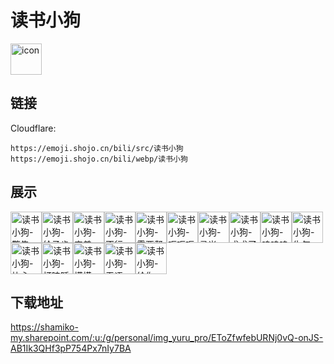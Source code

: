 # 读书小狗
<img src="https://emoji.shojo.cn/bili/src/读书小狗/icon.png" width="50" height="50" alt="icon">

## 链接
Cloudflare:
```
https://emoji.shojo.cn/bili/src/读书小狗
https://emoji.shojo.cn/bili/webp/读书小狗
```
## 展示
<img src="https://emoji.shojo.cn/bili/src/读书小狗/读书小狗-警告.png" width="50" height="50" alt="读书小狗-警告"><img src="https://emoji.shojo.cn/bili/src/读书小狗/读书小狗-给予肯定.png" width="50" height="50" alt="读书小狗-给予肯定"><img src="https://emoji.shojo.cn/bili/src/读书小狗/读书小狗-害羞.png" width="50" height="50" alt="读书小狗-害羞"><img src="https://emoji.shojo.cn/bili/src/读书小狗/读书小狗-不行.png" width="50" height="50" alt="读书小狗-不行"><img src="https://emoji.shojo.cn/bili/src/读书小狗/读书小狗-需要帮助吗.png" width="50" height="50" alt="读书小狗-需要帮助吗"><img src="https://emoji.shojo.cn/bili/src/读书小狗/读书小狗-呃呃呃.png" width="50" height="50" alt="读书小狗-呃呃呃"><img src="https://emoji.shojo.cn/bili/src/读书小狗/读书小狗-灵光一闪.png" width="50" height="50" alt="读书小狗-灵光一闪"><img src="https://emoji.shojo.cn/bili/src/读书小狗/读书小狗-求求了.png" width="50" height="50" alt="读书小狗-求求了"><img src="https://emoji.shojo.cn/bili/src/读书小狗/读书小狗-呜呜呜呜.png" width="50" height="50" alt="读书小狗-呜呜呜呜"><img src="https://emoji.shojo.cn/bili/src/读书小狗/读书小狗-生气.png" width="50" height="50" alt="读书小狗-生气"><img src="https://emoji.shojo.cn/bili/src/读书小狗/读书小狗-比心.png" width="50" height="50" alt="读书小狗-比心"><img src="https://emoji.shojo.cn/bili/src/读书小狗/读书小狗-打瞌睡.png" width="50" height="50" alt="读书小狗-打瞌睡"><img src="https://emoji.shojo.cn/bili/src/读书小狗/读书小狗-摸摸.png" width="50" height="50" alt="读书小狗-摸摸"><img src="https://emoji.shojo.cn/bili/src/读书小狗/读书小狗-无语.png" width="50" height="50" alt="读书小狗-无语"><img src="https://emoji.shojo.cn/bili/src/读书小狗/读书小狗-给你.png" width="50" height="50" alt="读书小狗-给你">

## 下载地址

https://shamiko-my.sharepoint.com/:u:/g/personal/img_yuru_pro/EToZfwfebURNj0vQ-onJS-AB1Ik3QHf3pP754Px7nIy7BA